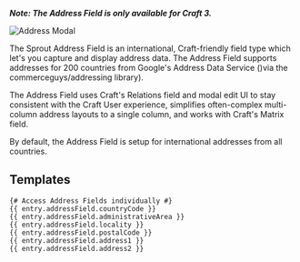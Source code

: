 **_Note: The Address Field is only available for Craft 3._**

![Address Modal]({asset:5213:url})

The Sprout Address Field is an international, Craft-friendly field type which let's you capture and display address data. The Address Field supports addresses for 200 countries from Google's Address Data Service ()via the commerceguys/addressing library). 

The Address Field uses Craft's Relations field and modal edit UI to stay consistent with the Craft User experience, simplifies often-complex multi-column address layouts to a single column, and works with Craft's Matrix field.

By default, the Address Field is setup for international addresses from all countries.

## Templates

``` twig
{# Access Address Fields individually #}
{{ entry.addressField.countryCode }}
{{ entry.addressField.administrativeArea }}
{{ entry.addressField.locality }}
{{ entry.addressField.postalCode }}
{{ entry.addressField.address1 }}
{{ entry.addressField.address2 }}
```